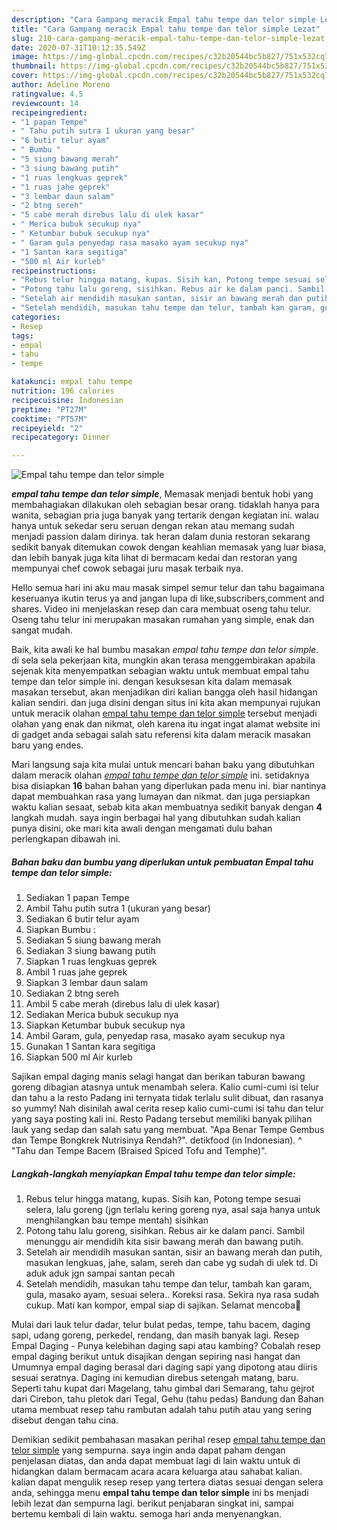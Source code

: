 ```yaml
---
description: "Cara Gampang meracik Empal tahu tempe dan telor simple Lezat"
title: "Cara Gampang meracik Empal tahu tempe dan telor simple Lezat"
slug: 210-cara-gampang-meracik-empal-tahu-tempe-dan-telor-simple-lezat
date: 2020-07-31T10:12:35.549Z
image: https://img-global.cpcdn.com/recipes/c32b20544bc5b827/751x532cq70/empal-tahu-tempe-dan-telor-simple-foto-resep-utama.jpg
thumbnail: https://img-global.cpcdn.com/recipes/c32b20544bc5b827/751x532cq70/empal-tahu-tempe-dan-telor-simple-foto-resep-utama.jpg
cover: https://img-global.cpcdn.com/recipes/c32b20544bc5b827/751x532cq70/empal-tahu-tempe-dan-telor-simple-foto-resep-utama.jpg
author: Adeline Moreno
ratingvalue: 4.5
reviewcount: 14
recipeingredient:
- "1 papan Tempe"
- " Tahu putih sutra 1 ukuran yang besar"
- "6 butir telur ayam"
- " Bumbu "
- "5 siung bawang merah"
- "3 siung bawang putih"
- "1 ruas lengkuas geprek"
- "1 ruas jahe geprek"
- "3 lembar daun salam"
- "2 btng sereh"
- "5 cabe merah direbus lalu di ulek kasar"
- " Merica bubuk secukup nya"
- " Ketumbar bubuk secukup nya"
- " Garam gula penyedap rasa masako ayam secukup nya"
- "1 Santan kara segitiga"
- "500 ml Air kurleb"
recipeinstructions:
- "Rebus telur hingga matang, kupas. Sisih kan, Potong tempe sesuai selera, lalu goreng (jgn terlalu kering goreng nya, asal saja hanya untuk menghilangkan bau tempe mentah) sisihkan"
- "Potong tahu lalu goreng, sisihkan. Rebus air ke dalam panci. Sambil menunggu air mendidih kita sisir bawang merah dan bawang putih."
- "Setelah air mendidih masukan santan, sisir an bawang merah dan putih, masukan lengkuas, jahe, salam, sereh dan cabe yg sudah di ulek td. Di aduk aduk jgn sampai santan pecah"
- "Setelah mendidih, masukan tahu tempe dan telur, tambah kan garam, gula, masako ayam, sesuai selera.. Koreksi rasa. Sekira nya rasa sudah cukup. Mati kan kompor, empal siap di sajikan. Selamat mencoba🤗"
categories:
- Resep
tags:
- empal
- tahu
- tempe

katakunci: empal tahu tempe 
nutrition: 196 calories
recipecuisine: Indonesian
preptime: "PT27M"
cooktime: "PT57M"
recipeyield: "2"
recipecategory: Dinner

---
```



![Empal tahu tempe dan telor simple](https://img-global.cpcdn.com/recipes/c32b20544bc5b827/751x532cq70/empal-tahu-tempe-dan-telor-simple-foto-resep-utama.jpg)

<b><i>empal tahu tempe dan telor simple</i></b>, Memasak menjadi bentuk hobi yang membahagiakan dilakukan oleh sebagian besar orang. tidaklah hanya para wanita, sebagian pria juga banyak yang tertarik dengan kegiatan ini. walau hanya untuk sekedar seru seruan dengan rekan atau memang sudah menjadi passion dalam dirinya. tak heran dalam dunia restoran sekarang sedikit banyak ditemukan cowok dengan keahlian memasak yang luar biasa, dan lebih banyak juga kita lihat di bermacam kedai dan restoran yang mempunyai chef cowok sebagai juru masak terbaik nya.

Hello semua hari ini aku mau masak simpel semur telur dan tahu bagaimana keseruanya ikutin terus ya and jangan lupa di like,subscribers,comment and shares. Video ini menjelaskan resep dan cara membuat oseng tahu telur. Oseng tahu telur ini merupakan masakan rumahan yang simple, enak dan sangat mudah.

Baik, kita awali ke hal bumbu masakan <i>empal tahu tempe dan telor simple</i>. di sela sela pekerjaan kita, mungkin akan terasa menggembirakan apabila sejenak kita menyempatkan sebagian waktu untuk membuat empal tahu tempe dan telor simple ini. dengan kesuksesan kita dalam memasak masakan tersebut, akan menjadikan diri kalian bangga oleh hasil hidangan kalian sendiri. dan juga disini dengan situs ini kita akan mempunyai rujukan untuk meracik olahan <u>empal tahu tempe dan telor simple</u> tersebut menjadi olahan yang enak dan nikmat, oleh karena itu ingat ingat alamat website ini di gadget anda sebagai salah satu referensi kita dalam meracik masakan baru yang endes.


Mari langsung saja kita mulai untuk mencari bahan baku yang dibutuhkan dalam meracik olahan <u><i>empal tahu tempe dan telor simple</i></u> ini. setidaknya bisa disiapkan <b>16</b> bahan bahan yang diperlukan pada menu ini. biar nantinya dapat membuahkan rasa yang lumayan dan nikmat. dan juga persiapkan waktu kalian sesaat, sebab kita akan membuatnya sedikit banyak dengan <b>4</b> langkah mudah. saya ingin berbagai hal yang dibutuhkan sudah kalian punya disini, oke mari kita awali dengan mengamati dulu bahan perlengkapan dibawah ini.

<!--inarticleads1-->

##### Bahan baku dan bumbu yang diperlukan untuk pembuatan Empal tahu tempe dan telor simple:

1. Sediakan 1 papan Tempe
1. Ambil  Tahu putih sutra 1 (ukuran yang besar)
1. Sediakan 6 butir telur ayam
1. Siapkan  Bumbu :
1. Sediakan 5 siung bawang merah
1. Sediakan 3 siung bawang putih
1. Siapkan 1 ruas lengkuas geprek
1. Ambil 1 ruas jahe geprek
1. Siapkan 3 lembar daun salam
1. Sediakan 2 btng sereh
1. Ambil 5 cabe merah (direbus lalu di ulek kasar)
1. Sediakan  Merica bubuk secukup nya
1. Siapkan  Ketumbar bubuk secukup nya
1. Ambil  Garam, gula, penyedap rasa, masako ayam secukup nya
1. Gunakan 1 Santan kara segitiga
1. Siapkan 500 ml Air kurleb


Sajikan empal daging manis selagi hangat dan berikan taburan bawang goreng dibagian atasnya untuk menambah selera. Kalio cumi-cumi isi telur dan tahu a la resto Padang ini ternyata tidak terlalu sulit dibuat, dan rasanya so yummy! Nah disinilah awal cerita resep kalio cumi-cumi isi tahu dan telur yang saya posting kali ini. Resto Padang tersebut memiliki banyak pilihan lauk yang sedap dan salah satu yang membuat. &#34;Apa Benar Tempe Gembus dan Tempe Bongkrek Nutrisinya Rendah?&#34;. detikfood (in Indonesian). ^ &#34;Tahu dan Tempe Bacem (Braised Spiced Tofu and Temphe)&#34;. 

<!--inarticleads2-->

##### Langkah-langkah menyiapkan Empal tahu tempe dan telor simple:

1. Rebus telur hingga matang, kupas. Sisih kan, Potong tempe sesuai selera, lalu goreng (jgn terlalu kering goreng nya, asal saja hanya untuk menghilangkan bau tempe mentah) sisihkan
1. Potong tahu lalu goreng, sisihkan. Rebus air ke dalam panci. Sambil menunggu air mendidih kita sisir bawang merah dan bawang putih.
1. Setelah air mendidih masukan santan, sisir an bawang merah dan putih, masukan lengkuas, jahe, salam, sereh dan cabe yg sudah di ulek td. Di aduk aduk jgn sampai santan pecah
1. Setelah mendidih, masukan tahu tempe dan telur, tambah kan garam, gula, masako ayam, sesuai selera.. Koreksi rasa. Sekira nya rasa sudah cukup. Mati kan kompor, empal siap di sajikan. Selamat mencoba🤗


Mulai dari lauk telur dadar, telur bulat pedas, tempe, tahu bacem, daging sapi, udang goreng, perkedel, rendang, dan masih banyak lagi. Resep Empal Daging - Punya kelebihan daging sapi atau kambing? Cobalah resep empal daging berikut untuk disajikan dengan sepiring nasi hangat dan Umumnya empal daging berasal dari daging sapi yang dipotong atau diiris sesuai seratnya. Daging ini kemudian direbus setengah matang, baru. Seperti tahu kupat dari Magelang, tahu gimbal dari Semarang, tahu gejrot dari Cirebon, tahu pletok dari Tegal, Gehu (tahu pedas) Bandung dan Bahan utama membuat resep tahu rambutan adalah tahu putih atau yang sering disebut dengan tahu cina. 

Demikian sedikit pembahasan masakan perihal resep <u>empal tahu tempe dan telor simple</u> yang sempurna. saya ingin anda dapat paham dengan penjelasan diatas, dan anda dapat membuat lagi di lain waktu untuk di hidangkan dalam bermacam acara acara keluarga atau sahabat kalian. kalian dapat mengulik resep resep yang tertera diatas sesuai dengan selera anda, sehingga menu <b>empal tahu tempe dan telor simple</b> ini bs menjadi lebih lezat dan sempurna lagi. berikut penjabaran singkat ini, sampai bertemu kembali di lain waktu. semoga hari anda menyenangkan.
